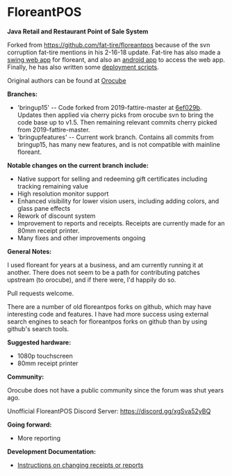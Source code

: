 # FloreantPOS

**Java Retail and Restaurant Point of Sale System**

Forked from https://github.com/fat-tire/floreantpos because of the svn corruption fat-tire mentions in his 2-16-18 update.  Fat-tire has also made a [swing web app](https://fat-tire.github.io/floreantpos.html) for floreant, and also an [android app](https://www.github.com/fat-tire/hippos) to access the web app.  Finally, he has also written some [deployment scripts](https://github.com/fat-tire/floreantpos_updater).

Original authors can be found at [Orocube](http://floreant.org)

**Branches:**
* 'bringup15' -- Code forked from 2019-fattire-master at [6ef029b](https://github.com/clearchris/floreant/commit/6ef029bbfe3d7513e80c90c1de931f7b7b816444). Updates then applied via cherry picks from orocube svn to bring the code base up to v1.5.  Then remaining relevant commits cherry picked from 2019-fattire-master.
* 'bringupfeatures' -- Current work branch.  Contains all commits from bringup15, has many new features, and is not compatible with mainline floreant.

**Notable changes on the current branch include:**
* Native support for selling and redeeming gift certificates including tracking remaining value 
* High resolution monitor support
* Enhanced visibility for lower vision users, including adding colors, and glass pane effects
* Rework of discount system
* Improvement to reports and receipts.  Receipts are currently made for an 80mm receipt printer.
* Many fixes and other improvements ongoing

**General Notes:**

I used floreant for years at a business, and am currently running it at another.  There does not seem to be a path for contributing patches upstream (to orocube), and if there were, I'd happily do so.

Pull requests welcome.

There are a number of old floreantpos forks on github, which may have interesting code and features.  I have had more success using external search engines to seach for floreantpos forks on github than by using github's search tools.

**Suggested hardware:**
* 1080p touchscreen
* 80mm receipt printer

**Community:**

Orocube does not have a public community since the forum was shut years ago.

Unofficial FloreantPOS Discord Server: https://discord.gg/xgSva52yBQ

**Going forward:**
* More reporting

**Development Documentation:**
* [Instructions on changing receipts or reports](/docs/reports.md)